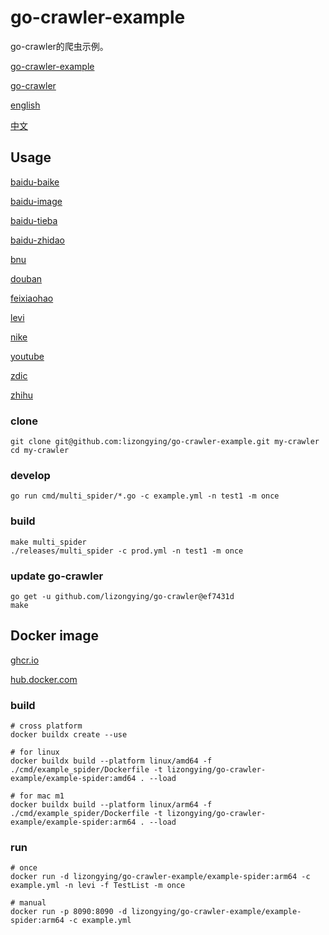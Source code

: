 # go-crawler-example

go-crawler的爬虫示例。

[go-crawler-example](https://github.com/lizongying/go-crawler-example)

[go-crawler](https://github.com/lizongying/go-crawler)

[english](https://github.com/lizongying/go-crawler/blob/main/README.md)

[中文](https://github.com/lizongying/go-crawler/blob/main/README_CN.md)

## Usage

[baidu-baike](/lizongying/go-crawler-example/tree/main/internal/spiders/baidu_baike_spider)

[baidu-image](/lizongying/go-crawler-example/tree/main/internal/spiders/baidu_image_spider)

[baidu-tieba](/lizongying/go-crawler-example/tree/main/internal/spiders/baidu_tieba_spider)

[baidu-zhidao](/lizongying/go-crawler-example/tree/main/internal/spiders/baidu_zhidao_spider)

[bnu](/lizongying/go-crawler-example/tree/main/internal/spiders/bnu_spider)

[douban](/lizongying/go-crawler-example/tree/main/internal/spiders/douban_spider)

[feixiaohao](/lizongying/go-crawler-example/tree/main/internal/spiders/feixiaohao_spider)

[levi](/lizongying/go-crawler-example/tree/main/internal/spiders/levi_spider)

[nike](/lizongying/go-crawler-example/tree/main/internal/spiders/nike_spider)

[youtube](/lizongying/go-crawler-example/tree/main/internal/spiders/youtube_spider)

[zdic](/lizongying/go-crawler-example/tree/main/cmd/zdic_spider)

[zhihu](/lizongying/go-crawler-example/tree/main/internal/spiders/zhihu_spider)

### clone

```shell
git clone git@github.com:lizongying/go-crawler-example.git my-crawler
cd my-crawler

```

### develop

```shell
go run cmd/multi_spider/*.go -c example.yml -n test1 -m once

```

### build

```shell
make multi_spider
./releases/multi_spider -c prod.yml -n test1 -m once

```

### update go-crawler

```shell
go get -u github.com/lizongying/go-crawler@ef7431d
make

```

## Docker image

[ghcr.io](https://github.com/lizongying/go-crawler-example/pkgs/container/go-crawler-example)

[hub.docker.com](https://hub.docker.com/r/lizongying/go-crawler-example)

### build

```shell
# cross platform
docker buildx create --use

# for linux
docker buildx build --platform linux/amd64 -f ./cmd/example_spider/Dockerfile -t lizongying/go-crawler-example/example-spider:amd64 . --load

# for mac m1
docker buildx build --platform linux/arm64 -f ./cmd/example_spider/Dockerfile -t lizongying/go-crawler-example/example-spider:arm64 . --load

```

### run

```shell
# once
docker run -d lizongying/go-crawler-example/example-spider:arm64 -c example.yml -n levi -f TestList -m once

# manual
docker run -p 8090:8090 -d lizongying/go-crawler-example/example-spider:arm64 -c example.yml

```